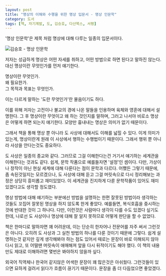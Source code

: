 ```yaml
---
layout: post
title: "명상의 이해와 수행을 위한 명상 입문서 - 명상 인문학"
category: 도서
tags: [책, 자기계발, 도, 김승호, 다산북스, 서평]
---
```


'명상 인문학'은 제목 처럼 명상에 대해 다루는 일종의 입문서이다.


![김승호 - 명상 인문학](https://lh3.googleusercontent.com/-yPhl82NyNoM/WPoXiKHW70I/AAAAAAAATlo/4JphJkzrvTEdXa21PsgPKlXiY3NO4Or1ACE0/s360/meditation-humanities-book.jpg "명상은 무엇이고 왜 하며 또 어떻게 하는지 얘기한다.")


저자는 성급하게 명상은 어떤 자세를 취하고, 어떤 방법으로 하면 된다고 말하진 않는다.
대신 명상이란 무엇인가를 먼저 얘기한다.

명상이란 무엇인가.  
왜 필요한가.  
그 목적과 목표는 무엇인가.

이는 다르게 말하는 '도란 무엇인가'란 물음이기도 하다.

이를 위해 저자는 고전이나 불교의 경에 나온 말들을 인용하며 육체와 영혼에 대해서 설명한다.
그 후 명상이란 무엇이고 왜 하는 것인지를 말하며,
그러고 나서야 비로소 명상은 어떻게 하면 되는지 얘기한다.
모양만 흉내내는 명상은 의미가 없기 때문이다.

그래서 책을 통해 명상 뿐 아니라 도 사상에 대해서도 이해를 넓힐 수 있다.
이게 의미가 있는게, 명상이란게 원래 이 사상에서 행하는 수행법이기 때문이다.
그래서 행위 뿐 아니라 사상을 안다는것도 중요하다.

도 사상은 일종의 종교와 같다.
그러므로 그걸 이해한다는건 거기서 얘기하는 세계관을 이해한다는 것과도 같다.
쉽게, 문학 작품으로 예를들자면 '설정'인 셈이다.
다만, 가상이나 창작이 아닌 현실 세계에 대해 다룬다는 점이 문학과 다르다.
어쨌든 그렇기 때문에, 좀 속된것일지는 모르겠으나, 도 사상에 대해 듣고 그걸 머릿속으로 다시 정리해보는 과정은 상당히 흥미롭고 재미있었다.
이 세계관을 진지하게 다룬 문학작품이 있어도 재미있겠다고도 생각할 정도였다.

명상 방법에 대해 얘기하는 부분에선
방법을 설명하는 한편 잘못된 방법이라 생각하는 것들도 꼬집어 잘못된 명상을 하지 않도록 한게 좋았다.
예를들면, 복식호흡을 중시하는 것에 반대한 것이 그 하나다.
다만, 이런것은 사람마다 생각이 다를 수도 있겠다 싶기도 한데,
나로선 도 사상이나 명상에 대해 잘 알지 못하므로 어떻게 판단을 할 수 없었다.

책은 한마디로 말하자면 꽤 어려운데,
이는 단순히 한자어나 전문어를 자주 써서 그런것은 아니다.
오히려 도 사상과 그 실천 방법의 하나를 다룬 것이기 때문에 그렇다.
쉽게 설명하는것 같지만 깊게 생각해봐야 하는 점도 있어서
때로는 문장이 바로 이해되지 않아 다시 읽고,
또 어떨땐 머릿속이 애매해져 앞을 다시 뒤적이기도 해야 했다.
이 책의 내용만도 제대로 이해하려면 몇번은 봐야하지 않을까 싶다.

외국어 직역체나 한국어 같지않은 어색한 문장이 꽤 많은것은 아쉬웠다.
그런것들이 있으면 묘하게 걸려서 읽다가 흐름이 끊기기 때문이다.
문장을 좀 더 다듬었으면 좋았겠다.
